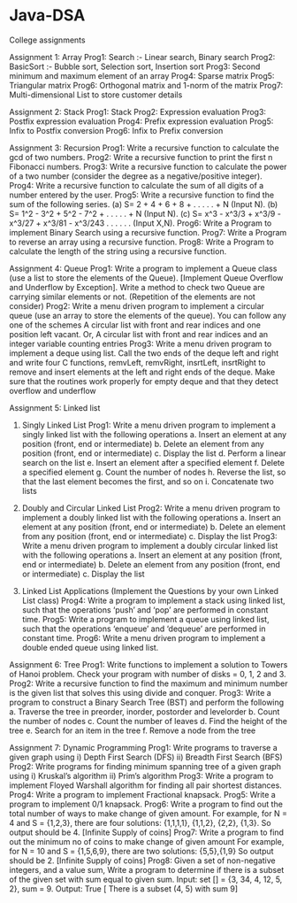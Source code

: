 # Java-DSA

College assignments

Assignment 1: Array
Prog1: Search :- Linear search, Binary search
Prog2: BasicSort :- Bubble sort, Selection sort, Insertion sort
Prog3: Second minimum and maximum element of an array
Prog4: Sparse matrix
Prog5: Triangular matrix
Prog6: Orthogonal matrix and 1-norm of the matrix
Prog7: Multi-dimensional List to store customer details

Assignment 2: Stack
Prog1: Stack
Prog2: Expression evaluation
Prog3: Postfix expression evaluation
Prog4: Prefix expression evaluation
Prog5: Infix to Postfix conversion
Prog6: Infix to Prefix conversion

Assignment 3: Recursion
Prog1: Write a recursive function to calculate the gcd of two numbers.
Prog2: Write a recursive function to print the first n Fibonacci numbers.
Prog3: Write a recursive function to calculate the power of a two number (consider the degree as a negative/positive integer).
Prog4: Write a recursive function to calculate the sum of all digits of a number entered by the user.
Prog5: Write a recursive function to find the sum of the following series.
        (a) S= 2 + 4 + 6 + 8 + . . . . . + N (Input N).
        (b) S= 1^2 - 3^2 + 5^2 - 7^2 + . . . . . + N (Input N).
        (c) S= x^3 - x^3/3 + x^3/9 - x^3/27 + x^3/81 - x^3/243 . . . . . . (Input X,N).
Prog6: Write a Program to implement Binary Search using a recursive function.
Prog7: Write a Program to reverse an array using a recursive function.
Prog8: Write a Program to calculate the length of the string using a recursive function.

Assignment 4: Queue
Prog1: Write a program to implement a Queue class (use a list to store the elements of the Queue). [Implement Queue Overflow and Underflow by Exception]. Write a method to check two Queue are carrying similar elements or not. (Repetition of the elements are not consider)
Prog2: Write a menu driven program to implement a circular queue (use an array to store the elements of the queue). You can follow any one of the schemes A circular list with front and rear indices and one position left vacant. Or, A circular list with front and rear indices and an integer variable counting entries
Prog3: Write a menu driven program to implement a deque using list. Call the two ends of the deque left and right and write four C functions, remvLeft, remvRight, insrtLeft, insrtRight to remove and insert elements at the left and right ends of the deque. Make sure that the routines work properly for empty deque and that they detect overflow and underflow

Assignment 5: Linked list
1. Singly Linked List
Prog1: Write a menu driven program to implement a singly linked list with the following operations
        a. Insert an element at any position (front, end or intermediate)
        b. Delete an element from any position (front, end or intermediate)
        c. Display the list
        d. Perform a linear search on the list
        e. Insert an element after a specified element
        f. Delete a specified element
        g. Count the number of nodes
        h. Reverse the list, so that the last element becomes the first, and so on
        i. Concatenate two lists
   
2. Doubly and Circular Linked List
Prog2: Write a menu driven program to implement a doubly linked list with the following operations
        a. Insert an element at any position (front, end or intermediate)
        b. Delete an element from any position (front, end or intermediate)
        c. Display the list
Prog3: Write a menu driven program to implement a doubly circular linked list with the following operations
        a. Insert an element at any position (front, end or intermediate)
        b. Delete an element from any position (front, end or intermediate)
        c. Display the list
   
3. Linked List Applications (Implement the Questions by your own Linked List class)
Prog4: Write a program to implement a stack using linked list, such that the operations ‘push’ and ‘pop’ are performed in constant time.
Prog5: Write a program to implement a queue using linked list, such that the operations ‘enqueue’ and ‘dequeue’ are performed in constant time.
Prog6: Write a menu driven program to implement a double ended queue using linked list.

Assignment 6: Tree
Prog1: Write functions to implement a solution to Towers of Hanoi problem. Check your program with number of disks = 0, 1, 2 and 3.
Prog2: Write a recursive function to find the maximum and minimum number is the given list that solves this using divide and conquer.
Prog3: Write a program to construct a Binary Search Tree (BST) and perform the following
        a. Traverse the tree in preorder, inorder, postorder and levelorder
        b. Count the number of nodes
        c. Count the number of leaves
        d. Find the height of the tree
        e. Search for an item in the tree
        f. Remove a node from the tree

Assignment 7: Dynamic Programming
Prog1: Write programs to traverse a given graph using
        i) Depth First Search (DFS)
        ii) Breadth First Search (BFS)
Prog2: Write programs for finding minimum spanning tree of a given graph using
        i) Kruskal’s algorithm
        ii) Prim’s algorithm
Prog3: Write a program to implement Floyed Warshall algorithm for finding all pair shortest distances.
Prog4: Write a program to implement Fractional knapsack.
Prog5: Write a program to implement 0/1 knapsack.
Prog6: Write a program to find out the total number of ways to make change of given amount.
For example, for N = 4 and S = {1,2,3}, there are four solutions: {1,1,1,1}, {1,1,2}, {2,2}, {1,3}. So output should be 4. [Infinite Supply of coins]
Prog7: Write a program to find out the minimum no of coins to make change of given amount
        For example, for N = 10 and S = {1,5,6,9}, there are two solutions: {5,5},{1,9} So output should be 2. [Infinite Supply of coins]
Prog8: Given a set of non-negative integers, and a value sum, Write a program to determine if there is a subset of the given set with sum equal to given sum. Input: set [] = {3, 34, 4, 12, 5, 2}, sum = 9.
        Output: True [ There is a subset (4, 5) with sum 9]
